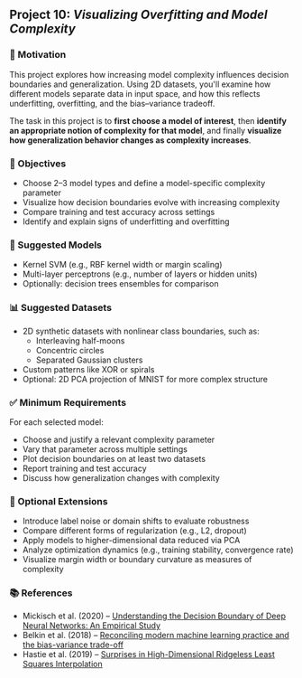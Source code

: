 ## Project 10: *Visualizing Overfitting and Model Complexity*

### 🧠 Motivation  

This project explores how increasing model complexity influences decision boundaries and generalization. Using 2D datasets, you'll examine how different models separate data in input space, and how this reflects underfitting, overfitting, and the bias–variance tradeoff.

The task in this project is to **first choose a model of interest**, then **identify an appropriate notion of complexity for that model**, and finally **visualize how generalization behavior changes as complexity increases**.

### 🎯 Objectives

- Choose 2–3 model types and define a model-specific complexity parameter  
- Visualize how decision boundaries evolve with increasing complexity  
- Compare training and test accuracy across settings  
- Identify and explain signs of underfitting and overfitting  

### 🧠 Suggested Models

- Kernel SVM (e.g., RBF kernel width or margin scaling)  
- Multi-layer perceptrons (e.g., number of layers or hidden units)  
- Optionally: decision trees ensembles for comparison  

### 📊 Suggested Datasets

- 2D synthetic datasets with nonlinear class boundaries, such as:
  - Interleaving half-moons  
  - Concentric circles  
  - Separated Gaussian clusters  
- Custom patterns like XOR or spirals  
- Optional: 2D PCA projection of MNIST for more complex structure  

### ✅ Minimum Requirements

For each selected model:

- Choose and justify a relevant complexity parameter  
- Vary that parameter across multiple settings  
- Plot decision boundaries on at least two datasets  
- Report training and test accuracy  
- Discuss how generalization changes with complexity  


### 🚀 Optional Extensions

- Introduce label noise or domain shifts to evaluate robustness  
- Compare different forms of regularization (e.g., L2, dropout)  
- Apply models to higher-dimensional data reduced via PCA  
- Analyze optimization dynamics (e.g., training stability, convergence rate)  
- Visualize margin width or boundary curvature as measures of complexity  

### 📚 References

- Mickisch et al. (2020) – [Understanding the Decision Boundary of Deep Neural Networks: An Empirical Study](https://arxiv.org/abs/2002.01810)  
- Belkin et al. (2018) – [Reconciling modern machine learning practice and the bias-variance trade-off](https://arxiv.org/abs/1812.11118)  
- Hastie et al. (2019) – [Surprises in High-Dimensional Ridgeless Least Squares Interpolation](https://arxiv.org/abs/1903.08560)  

